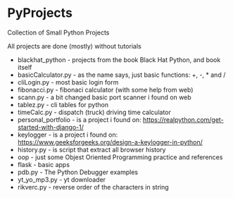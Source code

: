 # PyProjects
Collection of Small Python Projects

All projects are done (mostly) without tutorials

- blackhat_python       - projects from the book Black Hat Python, and book itself
- basicCalculator.py    - as the name says, just basic functions: +, -, * and /
- cliLogin.py           - most basic login form
- fibonacci.py          - fibonaci calculator (with some help from web)
- scann.py              - a bit changed basic port scanner i found on web
- tablez.py             - cli tables for python
- timeCalc.py           - dispatch (truck) driving time calculator
- personal_portfolio    - is a project i found on: https://realpython.com/get-started-with-django-1/
- keylogger             - is a project i found on: https://www.geeksforgeeks.org/design-a-keylogger-in-python/
- history.py            - is script that extract all browser history
- oop                   - just some Objest Oriented Programming practice and references
- flask                 - basic apps
- pdb.py                - The Python Debugger examples
- yt_yo_mp3.py          - yt downloader
- rikverc.py            - reverse order of the characters in string
